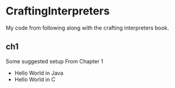 # CraftingInterpreters

My code from following along with the crafting interpreters book.


## ch1

Some suggested setup From Chapter 1

- Hello World in Java
- Hello World in C


